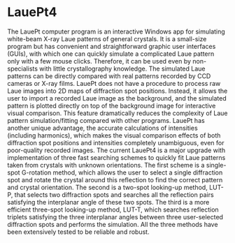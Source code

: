# LauePt4
The LauePt computer program is an interactive Windows app for simulating white-beam X-ray Laue patterns of general crystals. It is a small-size program but has convenient and straightforward graphic user interfaces (GUIs), with which one can quickly simulate a complicated Laue pattern only with a few mouse clicks. Therefore, it can be used even by non-specialists with little crystallography knowledge. The simulated Laue patterns can be directly compared with real patterns recorded by CCD cameras or X-ray films. LauePt does not have a procedure to process raw Laue images into 2D maps of diffraction spot positions. Instead, it allows the user to import a recorded Laue image as the background, and the simulated pattern is plotted directly on top of the background image for interactive visual comparison. This feature dramatically reduces the complexity of Laue pattern simulation/fitting compared with other programs. LauePt has another unique advantage, the accurate calculations of intensities (including harmonics), which makes the visual comparison effects of both diffraction spot positions and intensities completely unambiguous, even for poor-quality recorded images.
The current LauePt4 is a major upgrade with implementation of three fast searching schemes to quickly fit Laue patterns taken from crystals with unknown orientations. The first scheme is a single-spot G-rotation method, which allows the user to select a single diffraction spot and rotate the crystal around this reflection to find the correct pattern and crystal orientation. The second is a two-spot looking-up method, LUT-P, that selects two diffraction spots and searches all the reflection pairs satisfying the interplanar angle of these two spots. The third is a more efficient three-spot looking-up method, LUT-T, which searches reflection triplets satisfying the three interplanar angles between three user-selected diffraction spots and performs the simulation. All the three methods have been extensively tested to be reliable and robust.
